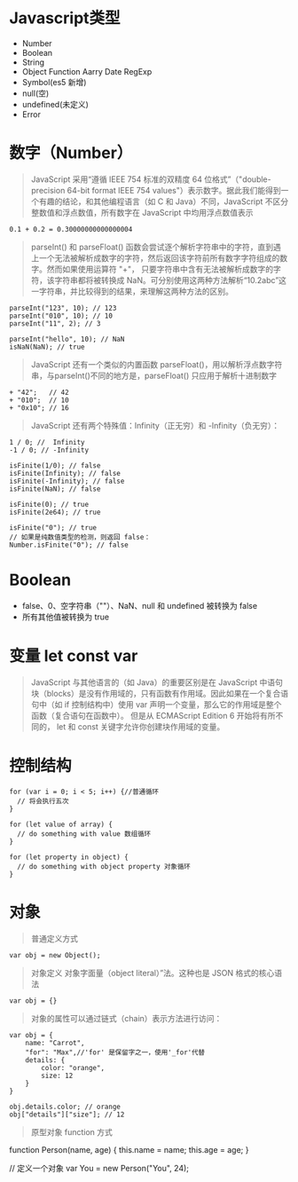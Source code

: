 # Javascript类型

* Number
* Boolean
* String
* Object
  Function
  Aarry
  Date
  RegExp
* Symbol\(es5 新增\)
* null\(空\)
* undefined\(未定义\)
* Error


# 数字（Number）
> JavaScript 采用“遵循 IEEE 754 标准的双精度 64 位格式”（"double-precision 64-bit format IEEE 754 values"）表示数字。据此我们能得到一个有趣的结论，和其他编程语言（如 C 和 Java）不同，JavaScript 不区分整数值和浮点数值，所有数字在 JavaScript 中均用浮点数值表示



```
0.1 + 0.2 = 0.30000000000000004
```



>  parseInt() 和 parseFloat() 函数会尝试逐个解析字符串中的字符，直到遇上一个无法被解析成数字的字符，然后返回该字符前所有数字字符组成的数字。然而如果使用运算符 "+"， 只要字符串中含有无法被解析成数字的字符，该字符串都将被转换成 NaN。可分别使用这两种方法解析“10.2abc”这一字符串，并比较得到的结果，来理解这两种方法的区别。




```
parseInt("123", 10); // 123
parseInt("010", 10); // 10
parseInt("11", 2); // 3

parseInt("hello", 10); // NaN
isNaN(NaN); // true
```



> JavaScript 还有一个类似的内置函数 parseFloat()，用以解析浮点数字符串，与parseInt()不同的地方是，parseFloat() 只应用于解析十进制数字



```
+ "42";   // 42
+ "010";  // 10
+ "0x10"; // 16
```



> JavaScript 还有两个特殊值：Infinity（正无穷）和 -Infinity（负无穷）：



```
1 / 0; //  Infinity
-1 / 0; // -Infinity

isFinite(1/0); // false
isFinite(Infinity); // false
isFinite(-Infinity); // false
isFinite(NaN); // false

isFinite(0); // true
isFinite(2e64); // true

isFinite("0"); // true
// 如果是纯数值类型的检测，则返回 false：
Number.isFinite("0"); // false

```
# Boolean

* false、0、空字符串（""）、NaN、null 和 undefined 被转换为 false
* 所有其他值被转换为 true

# 变量 let const var

> JavaScript 与其他语言的（如 Java）的重要区别是在 JavaScript 中语句块（blocks）是没有作用域的，只有函数有作用域。因此如果在一个复合语句中（如 if 控制结构中）使用 var 声明一个变量，那么它的作用域是整个函数（复合语句在函数中）。 但是从 ECMAScript Edition 6 开始将有所不同的， let 和 const 关键字允许你创建块作用域的变量。

# 控制结构
```
for (var i = 0; i < 5; i++) {//普通循环
  // 将会执行五次
}

for (let value of array) {
  // do something with value 数组循环
}

for (let property in object) {
  // do something with object property 对象循环
}
```

# 对象

> 普通定义方式
```
var obj = new Object();
```
> 对象定义 对象字面量（object literal）”法。这种也是 JSON 格式的核心语法
```
var obj = {}
```
> 对象的属性可以通过链式（chain）表示方法进行访问：

```
var obj = {
    name: "Carrot",
    "for": "Max",//'for' 是保留字之一，使用'_for'代替
    details: {
        color: "orange",
        size: 12
    }
}

obj.details.color; // orange
obj["details"]["size"]; // 12
```

> 原型对象 function 方式

function Person(name, age) {
  this.name = name;
  this.age = age;
}

// 定义一个对象
var You = new Person("You", 24); 

